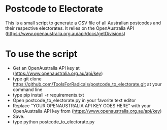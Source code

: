 # Postcode to Electorate

This is a small script to generate a CSV file of all Australian postcodes and their respective electorates.
It relies on the OpenAustralia API (https://www.openaustralia.org.au/api/docs/getDivisions)

# To use the script
* Get an OpenAustralia API key at (https://www.openaustralia.org.au/api/key)
* type git clone https://github.com/ToolsForRadicals/postcode_to_electorate.git at your command line
* type pip install -r requirements.txt
* Open postcode_to_electorate.py in your favorite text editor
* Replace "YOUR OPENAUSTRALIA API KEY GOES HERE" with your OpenAustralia API key from (https://www.openaustralia.org.au/api/key)
* Save.
* type python postcode_to_electorate.py
